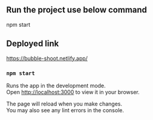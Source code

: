 <!-- # Getting Started with Create React App -->

<!-- This project was bootstrapped with [Create React App](https://github.com/facebook/create-react-app). -->

## Run the project use below command

npm start

## Deployed  link

https://bubble-shoot.netlify.app/

### `npm start`

Runs the app in the development mode.\
Open [http://localhost:3000](http://localhost:3000) to view it in your browser.

The page will reload when you make changes.\
You may also see any lint errors in the console.
